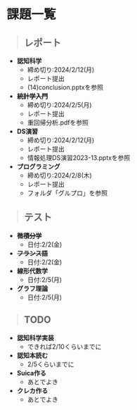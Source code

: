 # 課題一覧    
> **レポート**
> ---
* **認知科学**
    * 締め切り:2024/2/12(月)
    * レポート提出
    * (14)conclusion.pptxを参照
* **~~統計学入門~~**
    * 締め切り:2024/2/5(月)
    * レポート提出
    * 重回帰分析.pdfを参照
* **DS演習**
    * 締め切り:2024/2/12(月)
    * レポート提出
    * 情報処理DS演習2023-13.pptxを参照
* **プログラミング**
    * 締め切り:2024/2/8(木)
    * レポート提出
    * フォルダ「グルプロ」を参照
> **テスト**
> ---
* **~~微積分学~~**
    * 日付:2/2(金)
* **~~フランス語~~**
    * 日付:2/2(金)
* **線形代数学**
    * 日付:2/5(月)
* **グラフ理論**
    * 日付:2/5(月)
> **TODO**
> ---
* **認知科学実装**
    * できれば2/10くらいまでに
* **認知本読む**
    * 2/5くらいまでに
* **Suica作る**
    * あとでよき
* **クレカ作る**
    * あとでよき
